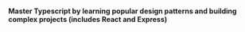 #### Master Typescript by learning popular design patterns and building complex projects (includes React and Express)

